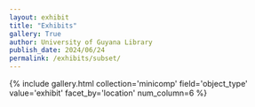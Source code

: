 ```yaml
---
layout: exhibit
title: "Exhibits"
gallery: True
author: University of Guyana Library
publish_date: 2024/06/24
permalink: /exhibits/subset/
---
```







{% include gallery.html collection='minicomp' field='object_type' value='exhibit' facet_by='location' num_column=6 %}



